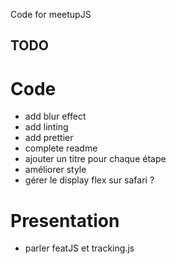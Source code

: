 Code for meetupJS

## TODO
# Code
- add blur effect
- add linting
- add prettier
- complete readme
- ajouter un titre pour chaque étape
- améliorer style
- gérer le display flex sur safari ?

# Presentation
- parler featJS et tracking.js
